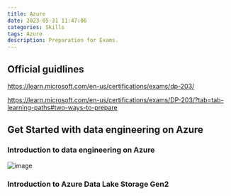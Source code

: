 ```yaml
---
title: Azure
date: 2023-05-31 11:47:06
categories: Skills
tags: Azure
description: Preparation for Exams.
---
```

## Official guidlines

https://learn.microsoft.com/en-us/certifications/exams/dp-203/

https://learn.microsoft.com/en-us/certifications/exams/DP-203/?tab=tab-learning-paths#two-ways-to-prepare 

## Get Started with data engineering on Azure

### Introduction to data engineering on Azure

![image](https://learn.microsoft.com/en-us/training/wwl-data-ai/introduction-to-data-engineering-azure/media/3-data-engineering-azure.png)

### Introduction to Azure Data Lake Storage Gen2